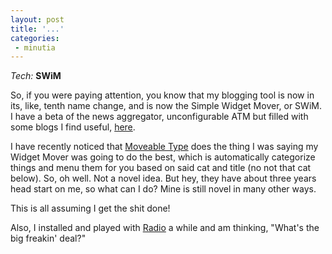```yaml
---
layout: post
title: '...'
categories:
 - minutia
---
```


<i>Tech:</i> <b>SWiM</b>

So, if you were paying attention, you know that my blogging tool is now in its, like, tenth name change, and is now the Simple Widget Mover, or SWiM. I have a beta of the news aggregator, unconfigurable ATM but filled with some blogs I find useful, <a href="http://www.danielsjourney.com/syndicates.php">here</a>.

I have recently noticed that <a href="http://www.moveabletype.org/">Moveable Type</a> does the thing I was saying my Widget Mover was going to do the best, which is automatically categorize things and menu them for you based on said cat and title (no not that cat below). So, oh well. Not a novel idea. But hey, they have about three years head start on me, so what can I do? Mine is still novel in many other ways.

This is all assuming I get the shit done!

Also, I installed and played with <a href="http://radio.userland.com">Radio</a> a while and am thinking, "What's the big freakin' deal?"

